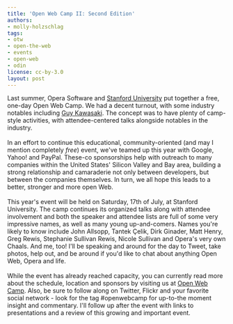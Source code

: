 ```yaml
---
title: 'Open Web Camp II: Second Edition'
authors:
- molly-holzschlag
tags:
- otw
- open-the-web
- events
- open-web
- odin
license: cc-by-3.0
layout: post
---
```


Last summer, Opera Software and <a href="http://www.stanford.edu/">Stanford University</a> put together a free, one-day Open Web Camp. We had a decent turnout, with some industry notables including <a href="http://www.guykawasaki.com/" target="_blank">Guy Kawasaki</a>. The concept was to have plenty of camp-style activities, with attendee-centered talks alongside notables in the industry.<br/><br/>In an effort to continue this educational, community-oriented (and may I mention completely <em>free</em>) event, we&#39;ve teamed up this year with Google, Yahoo! and PayPal. These-co sponsorships help with outreach to many companies within the United States&#39; Silicon Valley and Bay area, building a strong relationship and camaraderie not only between developers, but between the companies themselves. In turn, we all hope this leads to a better, stronger and more open Web.<br/><br/>This year&#39;s event will be held on Saturday, 17th of July, at Stanford University. The camp continues its organized talks along with attendee involvement and both the speaker and attendee lists are full of some very impressive names, as well as many young up-and-comers. Names you&#39;re likely to know include John Allsopp, Tantek Çelik, Dirk Ginader, Matt Henry, Greg Rewis, Stephanie Sullivan Rewis, Nicole Sullivan and Opera&#39;s very own Chaals. And me, too! I&#39;ll be speaking and around for the day to Tweet, take photos, help out, and be around if you&#39;d like to chat about anything Open Web, Opera and life.<br/><br/>While the event has already reached capacity, you can currently read more about the schedule, location and sponsors by visiting us at <a href="http://openwebcamp.org/">Open Web Camp</a>. Also, be sure to follow along on Twitter, Flickr and your favorite social network - look for the tag #openwebcamp for up-to-the moment insight and commentary. I&#39;ll follow up after the event with links to presentations and a review of this growing and important event.
